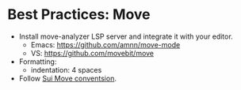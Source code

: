 # Best Practices: Move

- Install move-analyzer LSP server and integrate it with your editor.
  - Emacs: https://github.com/amnn/move-mode
  - VS: https://github.com/movebit/move
- Formatting:
  - indentation: 4 spaces
- Follow [Sui Move conventsion](https://docs.sui.io/concepts/sui-move-concepts/conventions).
